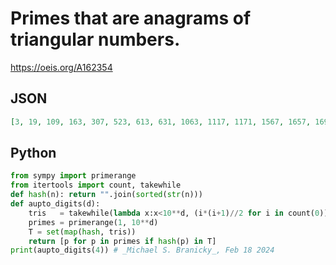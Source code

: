 # Primes that are anagrams of triangular numbers\.
https://oeis.org/A162354
## JSON
```JSON
[3, 19, 109, 163, 307, 523, 613, 631, 1063, 1117, 1171, 1567, 1657, 1693, 1783, 1801, 1873, 2017, 2251, 2269, 2287, 2521, 2683, 3061, 3079, 3169, 3187, 3457, 3547, 3691, 3709, 3907, 4051, 4357, 4861, 5077, 5167, 5347, 5437, 5563, 5581, 5653, 5743, 5851]
```
## Python
```Python
from sympy import primerange
from itertools import count, takewhile
def hash(n): return "".join(sorted(str(n)))
def aupto_digits(d):
    tris   = takewhile(lambda x:x<10**d, (i*(i+1)//2 for i in count(0)))
    primes = primerange(1, 10**d)
    T = set(map(hash, tris))
    return [p for p in primes if hash(p) in T]
print(aupto_digits(4)) # _Michael S. Branicky_, Feb 18 2024
```
